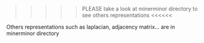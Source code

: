 >>>>> PLEASE take a look at minerminor directory to see others representations <<<<<<

Others representations such as laplacian, adjacency matrix... are in minerminor directory